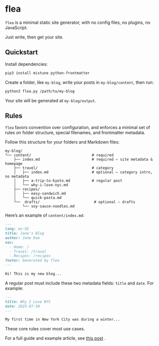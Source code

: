 # flea

`flea` is a minimal static site generator, with no config files, no plugins, no JavaScript.

Just write, then get your site.

## Quickstart

Install dependencies:

```bash
pip3 install mistune python-frontmatter
```

Create a folder, like `my-blog`, write your posts in `my-blog/content`, then run:

```bash
python3 flea.py /path/to/my-blog
```

Your site will be generated at `my-blog/output`.

## Rules

`flea` favors convention over configuration, and enforces a minimal set of rules on folder structure, special filenames, and frontmatter metadata.

Follow this structure for your folders and Markdown files:

```
my-blog/
└── content/                            # required
    ├── index.md                        # required – site metadata & homepage
    ├── travel/                         # category
    │   ├── index.md                    # optional – category intro, no metadata
    │   ├── a-trip-to-kyoto.md          # regular post
    │   └── why-i-love-nyc.md
    ├── recipes/
    │   ├── easy-sandwich.md
    │   └── quick-pasta.md
    └──  drafts/                         # optional – drafts
        └── soy-sauce-noodles.md
```

Here’s an example of `content/index.md`:

```markdown
---
lang: en-US
title: Jane's Blog
author: Jane Doe
nav:
  - Home: /
  - Travel: /travel
  - Recipes: /recipes
footer: Generated by flea
---

Hi! This is my new blog...
```

A regular post must include these two metadata fields: `title` and `date`. For example:

```markdown
---
title: Why I Love NYC
date: 2025-07-30
---

My first time in New York City was during a winter...
```

These core rules cover most use cases.

For a full guide and example article, see [this post](https://qing4132.pages.dev/projects/flea-a-minimal-static-site-generator) .
